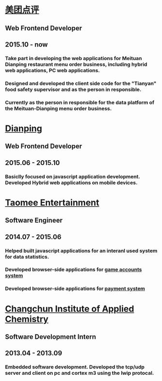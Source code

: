 # [美团点评](http://meituan.com/)

## Web Frontend Developer
## 2015.10 - now
### Take part in developing the web applications for Meituan Dianping restaurant menu order business, including hybrid web applications, PC web applications.
### Designed and developed the client side code for the "Tianyan" food safety supervisor and as the person in responsible.
### Currently as the person in responsible for the data platform of the Meituan-Dianping menu order business.


# [Dianping](http://www.dianping.com/)

## Web Frontend Developer
## 2015.06 - 2015.10
### Basiclly focused on javascript application development. Developed Hybrid web applications on mobile devices.


# [Taomee Entertainment](http://www.61.com/)

## Software Engineer
## 2014.07 - 2015.06
### Helped built javascript applications for an interanl used system for data statistics.
### Developed browser-side applications for [game accounts system](http://account.61.com)
### Developed browser-side applications for [payment system](http://pay.61.com)


# [Changchun Institute of Applied Chemistry](http://www.ciac.jl.cn/)

## Software Development Intern
## 2013.04 - 2013.09
### Embedded software development. Developed the tcp/udp server and client on pc and cortex m3 using the lwip protocal.
